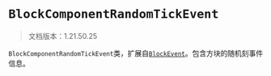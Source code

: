 # `BlockComponentRandomTickEvent`

> 文档版本：1.21.50.25

`BlockComponentRandomTickEvent`类，扩展自[`BlockEvent`](./blockevent.md)。包含方块的随机刻事件信息。
